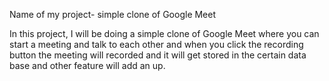 Name of my project- simple clone of Google Meet

In this project, I will be doing a simple clone of Google Meet where you can start a meeting and talk to each other and when you click the recording button the meeting will recorded and it will get stored in the certain data base and other feature will add an up.